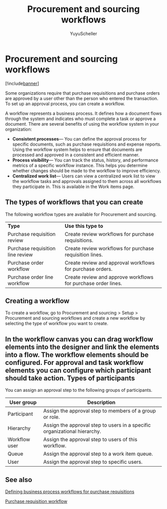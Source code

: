 ﻿---
# required metadata

title: Procurement and sourcing workflows
description: Some organizations require that purchase requisitions and purchase orders are approved by a user other than the person who entered the transaction. To set up an approval process, you can create a workflow.
author: YuyuScheller
manager: AnnBe
ms.date: 04/04/2017
ms.topic: article
ms.prod: 
ms.service: Dynamics365Operations
ms.technology: 

# optional metadata

ms.search.form: WorkflowTableListPageRnr
# ROBOTS: 
audience: Application User
# ms.devlang: 
# ms.reviewer: 2084
ms.search.scope: AX 7.0.0, Operations, Core
# ms.tgt_pltfrm: 
ms.custom: 2074
ms.assetid: e54a1d59-b9fb-421b-821d-01f32878aa9b
ms.search.region: Global
# ms.search.industry: 
ms.author: mkirknel
ms.search.validFrom: 2016-02-28
ms.dyn365.ops.version: AX 7.0.0

---

# Procurement and sourcing workflows

[!include[banner](../includes/banner.md)]


Some organizations require that purchase requisitions and purchase orders are approved by a user other than the person who entered the transaction. To set up an approval process, you can create a workflow.

A workflow represents a business process. It defines how a document flows through the system and indicates who must complete a task or approve a document. There are several benefits of using the workflow system in your organization:
-   **Consistent processes**— You can define the approval process for specific documents, such as purchase requisitions and expense reports. Using the workflow system helps to ensure that documents are processed and approved in a consistent and efficient manner.
-   **Process visibility**— You can track the status, history, and performance metrics of a specific workflow instance. This helps you determine whether changes should be made to the workflow to improve efficiency.
-   **Centralized work list**— Users can view a centralized work list to view the workflow tasks and approvals assigned to them across all workflows they participate in. This is available in the Work items page.

## The types of workflows that you can create
The following workflow types are available for Procurement and sourcing.

|                                  |                                                               |
|----------------------------------|---------------------------------------------------------------|
| **Type**                         | **Use this type to**                                          |
| Purchase requisition review      | Create review workflows for purchase requisitions.            |
| Purchase requisition line review | Create review workflows for purchase requisition lines.       |
| Purchase order workflow          | Create review and approval workflows for purchase orders.     |
| Purchase order line workflow     | Create review and approve workflows for purchase order lines. |

## Creating a workflow
To create a workflow, go to Procurement and sourcing &gt; Setup &gt; Procurement and sourcing workflows and create a new workflow by selecting the type of workflow you want to create.  

In the workflow canvas you can drag workflow elements into the designer and link the elements into a flow. The workflow elements should be configured. For approval and task workflow elements you can configure which participant should take action.
 Types of participants
----------------------

You can assign an approval step to the following groups of participants.

| User group    | Description                                                               |
|---------------|---------------------------------------------------------------------------|
| Participant   | Assign the approval step to members of a group or role.                   |
| Hierarchy     | Assign the approval step to users in a specific organizational hierarchy. |
| Workflow user | Assign the approval step to users of this workflow.                       |
| Queue         | Assign the approval step to a work item queue.                            |
| User          | Assign the approval step to specific users.                               |



See also
--------

[Defining business process workflows for purchase requisitions](https://mbs.microsoft.com/customersource/Global/AX/learning/documentation/white-papers/Defining_business_process_workflows_for_purchase_requisitions)

[Purchase requisition workflow](purchase-requisitions-workflow.md)


